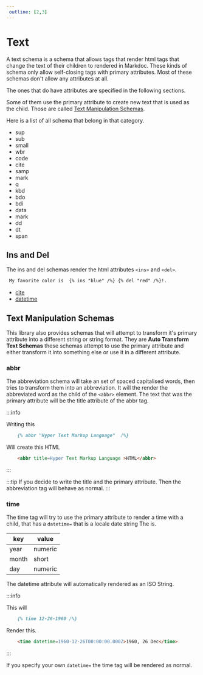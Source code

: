 ```yaml
---
 outline: [2,3]
---
```


# Text

A text schema is a schema that allows tags that render html tags that
change the text of their children to rendered in Markdoc.
These kinds of schema only allow self-closing tags with primary attributes.
Most of these schemas don't allow any attributes at all.

The ones that do have attributes are specified in the following sections.

Some of them use the primary attribute to create new text that is used as the child.
Those are called [Text Manipulation Schemas](#text-manipulation-schemas).

Here is a list of all schema that belong in that category.

- sup
- sub
- small
- wbr
- code
- cite
- samp
- mark
- q
- kbd
- bdo
- bdi
- data
- mark
- dd
- dt
- span

## Ins and Del

The ins and del schemas render the html attributes `<ins>` and `<del>`.

```md
 My favorite color is  {% ins "blue" /%} {% del "red" /%}!.

```

- [cite](../attributes/index.md#cite)
- [datetime](../attributes/index.md#datetime)

## Text Manipulation Schemas

This library also provides schemas that will attempt to transform
it's primary attribute into a different string or string format.
They are **Auto Transform Text Schemas** these schemas attempt to use
the primary attribute and either transform it into something else
or use it in a different attribute.

### abbr

The abbreviation schema will take an set of spaced capitalised words,
then tries to transform them into an abbreviation.
It will the render the abbreviated word as the child of the `<abbr>` element.
The text that was the primary attribute will be the title attribute of the abbr tag.

:::info

Writing this

```md
    {% abbr "Hyper Text Markup Language"  /%}
```

Will create this HTML

```html
    <abbr title=Hyper Text Markup Language >HTML</abbr>
```

:::

:::tip
If you decide to write the title and the primary attribute.
Then the abbreviation tag will behave as normal.
:::

### time

The time tag will try to use the primary attribute to render a time with a child,
that has a `datetime=` that is a locale date string
The is.

| key   | value   |
| ----- | ------- |
| year  | numeric |
| month | short   |
| day   | numeric |

The datetime attribute will automatically rendered as an ISO String.

:::info

This will

```md
    {% time 12-26-1960 /%}
```

Render this.

```html
    <time datetime=1960-12-26T00:00:00.000Z>1960, 26 Dec</time>
```

:::

If you specify your own `datetime=` the time tag will be rendered as normal.
